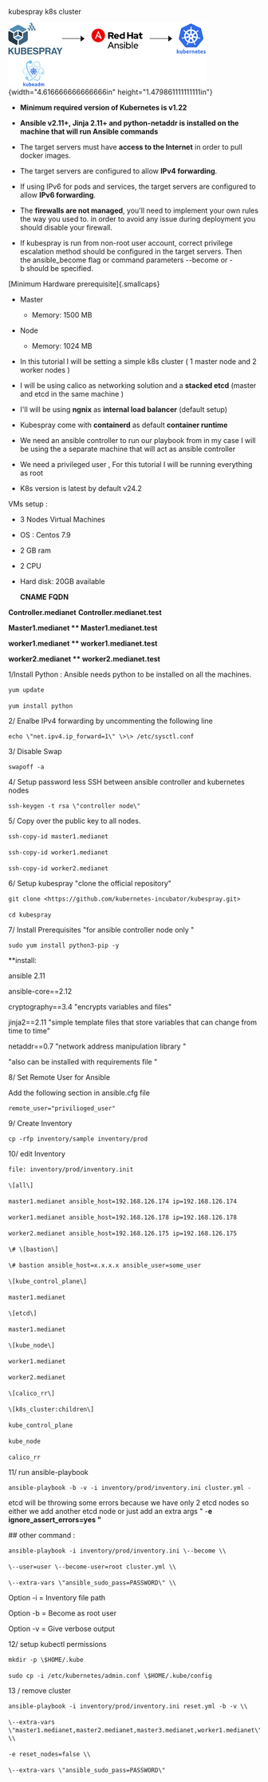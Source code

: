 kubespray k8s cluster

![](./media/image1.png){width="4.616666666666666in"
height="1.479861111111111in"}

- **Minimum required version of Kubernetes is v1.22**

- **Ansible v2.11+, Jinja 2.11+ and python-netaddr is installed on the
    machine that will run Ansible commands**

- The target servers must have **access to the Internet** in order to
    pull docker images.

- The target servers are configured to allow **IPv4 forwarding**.

- If using IPv6 for pods and services, the target servers are
    configured to allow **IPv6 forwarding**.

- The **firewalls are not managed**, you\'ll need to implement your
    own rules the way you used to. in order to avoid any issue during
    deployment you should disable your firewall.

- If kubespray is run from non-root user account, correct privilege
    escalation method should be configured in the target servers. Then
    the ansible_become flag or command parameters \--become or -b should
    be specified.

[Minimum Hardware prerequisite]{.smallcaps}

- Master

  - Memory: 1500 MB

- Node

  - Memory: 1024 MB

- In this tutorial I will be setting a simple k8s cluster ( 1 master
    node and 2 worker nodes )

- I will be using calico as networking solution and a **stacked etcd**
    (master and etcd in the same machine )

- I'll will be using **ngnix** as **internal load balancer** (default
    setup)

- Kubespray come with **containerd** as default **container runtime**

- We need an ansible controller to run our playbook from in my case I
    will be using the a separate machine that will act as ansible
    controller

- We need a privileged user , For this tutorial I will be running
    everything as root

- K8s version is latest by default v24.2

VMs setup :

- 3 Nodes Virtual Machines

- OS : Centos 7.9

- 2 GB ram

- 2 CPU

- Hard disk: 20GB available

     **CNAME**                                      **FQDN**

**Controller.medianet**                  **Controller.medianet.test**

**Master1.medianet                       ** Master1.medianet.test**

**worker1.medianet                       ** worker1.medianet.test**

**worker2.medianet                       ** worker2.medianet.test**

1/Install Python : Ansible needs python to be installed on all the
machines.

````
yum update

yum install python

````
2/ Enalbe IPv4 forwarding by uncommenting the following line
````
echo \"net.ipv4.ip_forward=1\" \>\> /etc/sysctl.conf
````
3/ Disable Swap
````
swapoff -a
````
4/ Setup password less SSH between ansible controller and kubernetes
nodes
````
ssh-keygen -t rsa \"controller node\"
````
5/ Copy over the public key to all nodes.
````
ssh-copy-id master1.medianet

ssh-copy-id worker1.medianet

ssh-copy-id worker2.medianet
````
6/ Setup kubespray \"clone the official repository\"
````
git clone <https://github.com/kubernetes-incubator/kubespray.git>

cd kubespray
````
7/ Install Prerequisites "for ansible controller node only "
````
sudo yum install python3-pip -y
````

\*\*install:

ansible 2.11

ansible-core==2.12

cryptography==3.4 \"encrypts variables and files\"

jinja2==2.11 \"simple template files that store variables that can
change from time to time\"

netaddr==0.7 \"network address manipulation library \"

"also can be installed with requirements file "

8/ Set Remote User for Ansible

Add the following section in ansible.cfg file
````
remote_user="privilioged_user"
````
9/ Create Inventory
````
cp -rfp inventory/sample inventory/prod
````
10/ edit Inventory
````
file: inventory/prod/inventory.init

\[all\]

master1.medianet ansible_host=192.168.126.174 ip=192.168.126.174

worker1.medianet ansible_host=192.168.126.178 ip=192.168.126.178

worker2.medianet ansible_host=192.168.126.175 ip=192.168.126.175

\# \[bastion\]

\# bastion ansible_host=x.x.x.x ansible_user=some_user

\[kube_control_plane\]

master1.medianet

\[etcd\]

master1.medianet

\[kube_node\]

worker1.medianet

worker2.medianet

\[calico_rr\]

\[k8s_cluster:children\]

kube_control_plane

kube_node

calico_rr
````
11/ run ansible-playbook
````
ansible-playbook -b -v -i inventory/prod/inventory.ini cluster.yml -
````
etcd will be throwing some errors because we have only 2 etcd nodes so
either we add another etcd node or just add an extra args " -**e
ignore_assert_errors=yes "**

\## other command :
````
ansible-playbook -i inventory/prod/inventory.ini \--become \\

\--user=user \--become-user=root cluster.yml \\

\--extra-vars \"ansible_sudo_pass=PASSWORD\" \\
````
Option -i = Inventory file path

Option -b = Become as root user

Option -v = Give verbose output

12/ setup kubectl permissions
````
mkdir -p \$HOME/.kube

sudo cp -i /etc/kubernetes/admin.conf \$HOME/.kube/config
````
13 / remove cluster
````
ansible-playbook -i inventory/prod/inventory.ini reset.yml -b -v \\

\--extra-vars
\"master1.medianet,master2.medianet,master3.medianet,worker1.medianet\"
\\

-e reset_nodes=false \\

\--extra-vars \"ansible_sudo_pass=PASSWORD\"
````
